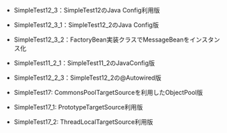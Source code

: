
* SimpleTest12_3：SimpleTest12のJava Config利用版
* SimpleTest12_3_1：SimpleTest12_2のJava Config版
* SimpleTest12_3_2：FactoryBean実装クラスでMessageBeanをインスタンス化
	
* SimpleTest11_2_1：SimpleTest11_2のJavaConfig版
	
* SimpleTest12_2_3：SimpleTest12_2の@Autowired版

* SimpleTest17: CommonsPoolTargetSourceを利用したObjectPool版
* SimpleTest17_1: PrototypeTargetSource利用版
* SimpleTest17_2: ThreadLocalTargetSource利用版